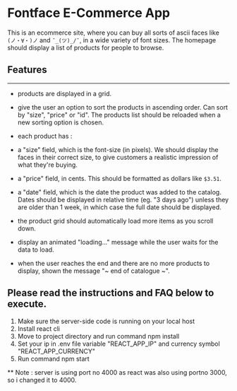 # Fontface E-Commerce App 
This is an ecommerce site, where you can buy all sorts of ascii faces like `(ノ・∀・)ノ` and `¯_(ツ)_/¯`, in a wide variety of font sizes. The homepage should display a list of products for people to browse.

## Features
----
- products are displayed in a grid.
- give the user an option to sort the products in ascending order. Can sort by "size", "price" or "id". The products list should be      reloaded when a new sorting option is chosen.
- each product has :
- a "size" field, which is the font-size (in pixels). We should display the faces in their correct size, to give customers a realistic impression of what they're buying.
- a "price" field, in cents. This should be formatted as dollars like `$3.51`.
- a "date" field, which is the date the product was added to the catalog. Dates should be displayed in relative time (eg. "3 days ago") unless they are older than 1 week, in which case the full date should be displayed.
- the product grid should automatically load more items as you scroll down.
- display an animated "loading..." message while the user waits for the data to load.

- when the user reaches the end and there are no more products to display, shown the message "~ end of catalogue ~".
 
## Please read the instructions and FAQ below to execute.

1. Make sure the server-side code is running on your local host
2. Install react cli 
3. Move to project directory and run command npm install
4. Set your ip in  .env file variable "REACT_APP_IP" and currency symbol "REACT_APP_CURRENCY"
5. Run command npm start

** Note : server is using port no 4000 as react was also using portno 3000, so i changed it to 4000.





